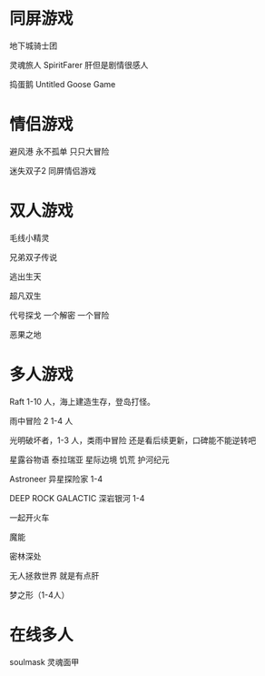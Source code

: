 # 同屏游戏

地下城骑士团

灵魂旅人 SpiritFarer 肝但是剧情很感人

捣蛋鹅 Untitled Goose Game

# 情侣游戏

避风港  永不孤单  只只大冒险  

迷失双子2 同屏情侣游戏

# 双人游戏

毛线小精灵

兄弟双子传说

逃出生天

超凡双生

代号探戈  一个解密 一个冒险

恶果之地

# 多人游戏

Raft 1-10 人，海上建造生存，登岛打怪。

雨中冒险 2 1-4 人

光明破坏者，1-3 人，类雨中冒险 还是看后续更新，口碑能不能逆转吧

星露谷物语     泰拉瑞亚    星际边境    饥荒   护河纪元

Astroneer 异星探险家 1-4 

DEEP ROCK GALACTIC 深岩银河  1-4

一起开火车

魔能

密林深处

无人拯救世界 就是有点肝

梦之形（1-4人）

# 在线多人

soulmask 灵魂面甲

